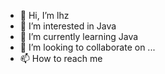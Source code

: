 - 👋 Hi, I’m lhz
- 👀 I’m interested in Java
- 🌱 I’m currently learning Java
- 💞️ I’m looking to collaborate on ...
- 📫 How to reach me 

<!---
lhz1165/lhz1165 is a ✨ special ✨ repository because its `README.md` (this file) appears on your GitHub profile.
You can click the Preview link to take a look at your changes.
--->
